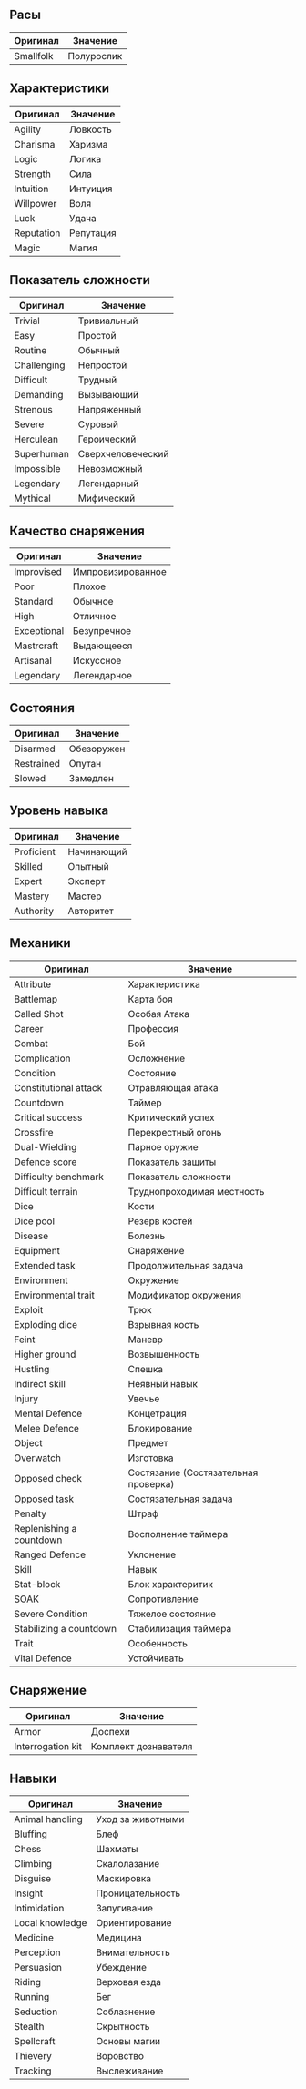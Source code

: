 ## Расы
| Оригинал | Значение |
|----------|----------|
| Smallfolk | Полурослик |

## Характеристики
| Оригинал | Значение |
|----------|----------|
| Agility | Ловкость |
| Charisma | Харизма |
| Logic | Логика |
| Strength | Сила |
| Intuition | Интуиция |
| Willpower | Воля |
| Luck | Удача |
| Reputation | Репутация |
| Magic | Магия |

## Показатель сложности
| Оригинал | Значение |
|----------|----------|
|Trivial|Тривиальный|
|Easy|Простой|
|Routine|Обычный|
|Challenging|Непростой|
|Difficult|Трудный|
|Demanding|Вызывающий|
|Strenous|Напряженный|
|Severe|Суровый|
|Herculean|Героический|
|Superhuman|Сверхчеловеческий|
|Impossible|Невозможный|
|Legendary|Легендарный|
|Mythical|Мифический|

## Качество снаряжения
| Оригинал | Значение |
|----------|----------|
|Improvised|Импровизированное|
|Poor|Плохое|
|Standard|Обычное|
|High|Отличное|
|Exceptional|Безупречное|
|Mastrcraft|Выдающееся|
|Artisanal|Искуссное|
|Legendary|Легендарное|

## Состояния
| Оригинал | Значение |
|----------|----------|
|Disarmed|Обезоружен|
|Restrained|Опутан|
|Slowed|Замедлен|

## Уровень навыка
| Оригинал | Значение |
|----------|----------|
|Proficient|Начинающий|
|Skilled|Опытный|
|Expert|Эксперт|
|Mastery|Мастер|
|Authority|Авторитет|

## Механики
| Оригинал | Значение |
|----------|----------|
| Attribute | Характеристика |
| Battlemap|Карта боя|
| Called Shot| Особая Атака |
| Career|Профессия|
| Combat| Бой |
| Complication | Осложнение|
| Condition| Состояние |
| Constitutional attack | Отравляющая атака|
| Сountdown| Таймер |
| Critical success| Критический успех |
| Crossfire| Перекрестный огонь |
| Dual-Wielding| Парное оружие |
| Defence score|Показатель защиты|
| Difficulty benchmark|Показатель сложности|
| Difficult terrain|Труднопроходимая местность|
| Dice | Кости |
| Dice pool | Резерв костей |
| Disease | Болезнь |
| Equipment|Снаряжение|
| Extended task|Продолжительная задача|
| Environment | Окружение |
| Environmental trait | Модификатор окружения |
| Exploit|Трюк|
| Exploding dice|Взрывная кость|
| Feint| Маневр |
| Higher ground| Возвышенность |
| Hustling | Спешка |
| Indirect skill | Неявный навык|
| Injury | Увечье |
| Mental Defence|Концетрация|
| Melee Defence|Блокирование|
| Object | Предмет |
| Overwatch| Изготовка|
| Opposed check | Состязание (Состязательная проверка)|
| Opposed task | Состязательная задача|
| Penalty | Штраф|
| Replenishing a countdown| Восполнение таймера |
| Ranged Defence|Уклонение|
| Skill| Навык |
| Stat-block| Блок характеритик |
| SOAK | Сопротивление |
| Severe Condition| Тяжелое состояние |
| Stabilizing a countdown| Стабилизация таймера |
| Trait| Особенность |
| Vital Defence| Устойчивать|

## Снаряжение
Оригинал | Значение 
----------|----------
 Armor|Доспехи
Interrogation kit | Комплект дознавателя

## Навыки
 Оригинал | Значение 
----------|----------
Animal handling | Уход за животными
Bluffing | Блеф
Chess|Шахматы
Climbing|Скалолазание
Disguise|Маскировка
Insight|Проницательность
Intimidation|Запугивание
Local knowledge|Ориентирование
Medicine|Медицина
Perception|Внимательность
Persuasion|Убеждение
Riding|Верховая езда
Running|Бег
Seduction|Соблазнение
Stealth|Скрытность
Spellcraft|Основы магии
Thievery|Воровство
Tracking|Выслеживание